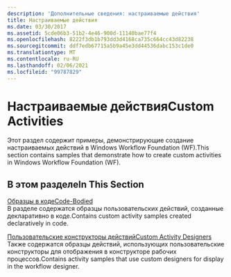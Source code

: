 ```yaml
---
description: 'Дополнительные сведения: настраиваемые действия'
title: Настраиваемые действия
ms.date: 03/30/2017
ms.assetid: 5cde06b3-51b2-4e46-900d-11140bae77f4
ms.openlocfilehash: 8222f3db1b793dd3d4168ca735c664cc43d82238
ms.sourcegitcommit: ddf7edb67715a5b9a45e3dd44536dabc153c1de0
ms.translationtype: MT
ms.contentlocale: ru-RU
ms.lasthandoff: 02/06/2021
ms.locfileid: "99787829"
---
```

# <a name="custom-activities"></a><span data-ttu-id="4f522-103">Настраиваемые действия</span><span class="sxs-lookup"><span data-stu-id="4f522-103">Custom Activities</span></span>

<span data-ttu-id="4f522-104">Этот раздел содержит примеры, демонстрирующие создание настраиваемых действий в Windows Workflow Foundation (WF).</span><span class="sxs-lookup"><span data-stu-id="4f522-104">This section contains samples that demonstrate how to create custom activities in Windows Workflow Foundation (WF).</span></span>  
  
## <a name="in-this-section"></a><span data-ttu-id="4f522-105">В этом разделе</span><span class="sxs-lookup"><span data-stu-id="4f522-105">In This Section</span></span>  

 [<span data-ttu-id="4f522-106">Образцы в коде</span><span class="sxs-lookup"><span data-stu-id="4f522-106">Code-Bodied</span></span>](code-bodied.md)  
 <span data-ttu-id="4f522-107">В разделе содержатся образцы пользовательских действий, созданные декларативно в коде.</span><span class="sxs-lookup"><span data-stu-id="4f522-107">Contains custom activity samples created declaratively in code.</span></span>
  
 [<span data-ttu-id="4f522-108">Пользовательские конструкторы действий</span><span class="sxs-lookup"><span data-stu-id="4f522-108">Custom Activity Designers</span></span>](custom-activity-designers.md)  
 <span data-ttu-id="4f522-109">Также содержатся образцы действий, использующих пользовательские конструкторы для отображения в конструкторе рабочих процессов.</span><span class="sxs-lookup"><span data-stu-id="4f522-109">Contains activity samples that use custom designers for display in the workflow designer.</span></span>

